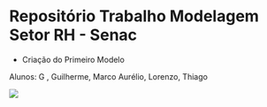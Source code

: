 # Repositório Trabalho Modelagem Setor RH - Senac

- Criação do Primeiro Modelo 

Alunos: G , Guilherme, Marco Aurélio, Lorenzo, Thiago

<img src="./img/java.png"/>